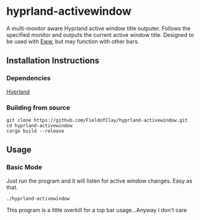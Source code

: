 # hyprland-activewindow

A multi-monitor aware Hyprland active window title outputer. Follows the specified monitor and outputs the current active window title. Designed to be used with [Eww](https://github.com/elkowar/eww), but may function with other bars.

## Installation Instructions

### Dependencies

[Hyprland](https://github.com/hyprwm/Hyprland)

### Building from source

```
git clone https://github.com/FieldofClay/hyprland-activewindow.git
cd hyprland-activewindow
cargo build --release
```

## Usage

### Basic Mode

Just run the program and it will listen for active window changes. Easy as that.

```
./hyprland-activewindow
```

This program is a little overkill for a top bar usage...Anyway I don't care
